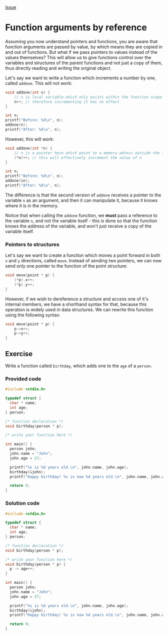 [Issue](https://github.com/Evanlab02/Learning-C/issues/14)

# Function arguments by reference

Assuming you now understand pointers and functions, you are aware that function arguments are passed by value, by which means they are copied in and out of functions. But what if we pass pointers to values instead of the values themselves? This will allow us to give functions control over the variables and structures of the parent functions and not just a copy of them, thus directly reading and writing the original object.

Let's say we want to write a function which increments a number by one, called `addone`. This will not work:

```c
void addone(int n) {
    // n is local variable which only exists within the function scope
    n++; // therefore incrementing it has no effect
}

int n;
printf("Before: %d\n", n);
addone(n);
printf("After: %d\n", n);
```

However, this will work:

```c
void addone(int *n) {
    // n is a pointer here which point to a memory-adress outside the function scope
    (*n)++; // this will effectively increment the value of n
}

int n;
printf("Before: %d\n", n);
addone(&n);
printf("After: %d\n", n);
```

The difference is that the second version of `addone` receives a pointer to the variable `n` as an argument, and then it can manipulate it, because it knows where it is in the memory.

Notice that when calling the `addone` function, we **must** pass a reference to the variable `n`, and not the variable itself - this is done so that the function knows the address of the variable, and won't just receive a copy of the variable itself.

### Pointers to structures

Let's say we want to create a function which moves a point forward in both `x` and `y` directions, called `move`. Instead of sending two pointers, we can now send only one pointer to the function of the point structure:

```c
void move(point * p) {
    (*p).x++;
    (*p).y++;
}
```

However, if we wish to dereference a structure and access one of it's internal members, we have a shorthand syntax for that, because this operation is widely used in data structures. We can rewrite this function using the following syntax:

```c
void move(point * p) {
    p->x++;
    p->y++;
}
```

## Exercise

Write a function called `birthday`, which adds one to the `age` of a `person`.

### Provided code

```C
#include <stdio.h>

typedef struct {
  char * name;
  int age;
} person;

/* function declaration */
void birthday(person * p);

/* write your function here */

int main() {
  person john;
  john.name = "John";
  john.age = 27;

  printf("%s is %d years old.\n", john.name, john.age);
  birthday(&john);
  printf("Happy birthday! %s is now %d years old.\n", john.name, john.age);

  return 0;
}
```

### Solution code

```C
#include <stdio.h>

typedef struct {
  char * name;
  int age;
} person;

/* function declaration */
void birthday(person * p);

/* write your function here */
void birthday(person * p) {
  p -> age++;
}

int main() {
  person john;
  john.name = "John";
  john.age = 27;

  printf("%s is %d years old.\n", john.name, john.age);
  birthday(&john);
  printf("Happy birthday! %s is now %d years old.\n", john.name, john.age);

  return 0;
}
```
